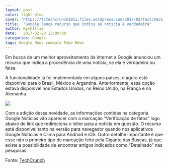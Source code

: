 ```yaml
---
layout: post
color: light-blue
cover: "https://tctechcrunch2011.files.wordpress.com/2017/02/factcheck_2-width-767.png?w=738"
title:  "Google lança recurso que indica se noticia é verdadeira"
author: Rychillie
date:   2017-02-20 12:00:00
categories: Google
tags: Google News combate Fake News
---
```

Em busca de um melhor aproveitamento da internet a Google anunciou um recurso que indica a procedência de uma notícia, se ela é verdadeira ou falsa.

A funcionalidade já foi implementada em alguns países, e agora está disponível para o Brasil, México e Argentina. Anteriormente, essa opção estava disponível nos Estados Unidos, no Reino Unido, na França e na Alemanha.

<img src="https://tctechcrunch2011.files.wordpress.com/2017/02/factcheck_2-width-767.png?w=738" class="">

Com a adição dessa novidade, as informações contidas na categoria Google Notícias vão aparecer com a marcação “Verificação de fatos” logo abaixo do link que redireciona o leitor para a notícia em questão. O recurso está disponível tanto na versão para navegador quando nos aplicativos Google Notícias e Clima para Android e iOS. Outro detalhe importante é que esse não o primeiro tipo de marcação feito pela Gigante das Buscas, já que existe a possibilidade de encontrar artigos indicados como “Detalhado” nas pesquisas.

Fonte: <a href="https://techcrunch.com/2017/02/15/google-expands-fact-checked-news-to-brazil-mexico-argentina/">TechCrunch</a>

<script async src="//pagead2.googlesyndication.com/pagead/js/adsbygoogle.js"></script>
<!-- Final_texto_okgnow -->
<ins class="adsbygoogle"
     style="display:block"
     data-ad-client="ca-pub-7837358846130941"
     data-ad-slot="9265933715"
     data-ad-format="auto"></ins>
<script>
(adsbygoogle = window.adsbygoogle || []).push({});
</script>
